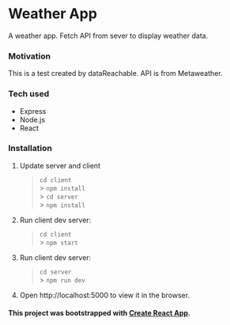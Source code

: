 # Weather App

A weather app. Fetch API from sever to display weather data.

### Motivation

This is a test created by dataReachable. API is from Metaweather.

### Tech used

- Express
- Node.js
- React

### Installation

1. Update server and client

   > `cd client` <br /> > `npm install`<br /> > `cd server` <br /> > `npm install`

2. Run client dev server:

   > `cd client` <br /> > `npm start`

3. Run client dev server:

   > `cd server` <br /> > `npm run dev`

4. Open http://localhost:5000 to view it in the browser.

#### This project was bootstrapped with [Create React App](https://github.com/facebook/create-react-app).
